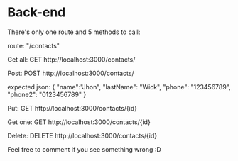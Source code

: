 # Back-end

There's only one route and 5 methods to call:

route: "/contacts"

Get all:
GET http://localhost:3000/contacts/

Post:
POST http://localhost:3000/contacts/

expected json:
{
	"name":"Jhon",
	"lastName": "Wick",
	"phone": "123456789",
	"phone2": "0123456789"
}


Put:
GET http://localhost:3000/contacts/{id}

Get one:
GET http://localhost:3000/contacts/{id}

Delete:
DELETE http://localhost:3000/contacts/{id}



Feel free to comment if you see something wrong :D
